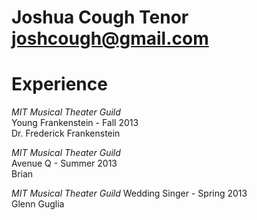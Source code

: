 Joshua Cough
Tenor
joshcough@gmail.com
==============

Experience
==========

*MIT Musical Theater Guild*  
Young Frankenstein - Fall 2013  
Dr. Frederick Frankenstein  

_MIT Musical Theater Guild_  
Avenue Q - Summer 2013  
Brian  

_MIT Musical Theater Guild_
Wedding Singer - Spring 2013  
Glenn Guglia  



